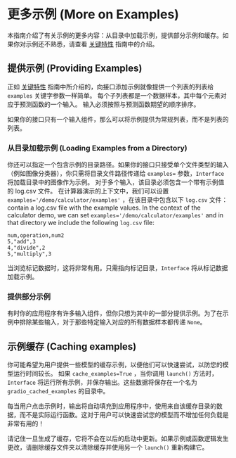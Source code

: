# 更多示例 (More on Examples)

本指南介绍了有关示例的更多内容：从目录中加载示例，提供部分示例和缓存。如果你对示例还不熟悉，请查看 [关键特性](../key-features/#example-inputs) 指南中的介绍。

## 提供示例 (Providing Examples)

正如 [关键特性](../key-features/#example-inputs) 指南中所介绍的，向接口添加示例就像提供一个列表的列表给 `examples` 关键字参数一样简单。
每个子列表都是一个数据样本，其中每个元素对应于预测函数的一个输入。
输入必须按照与预测函数期望的顺序排序。

如果你的接口只有一个输入组件，那么可以将示例提供为常规列表，而不是列表的列表。

### 从目录加载示例 (Loading Examples from a Directory)

你还可以指定一个包含示例的目录路径。如果你的接口只接受单个文件类型的输入（例如图像分类器），你只需将目录文件路径传递给 `examples=` 参数，`Interface` 将加载目录中的图像作为示例。
对于多个输入，该目录必须包含一个带有示例值的 log.csv 文件。
在计算器演示的上下文中，我们可以设置 `examples='/demo/calculator/examples'` ，在该目录中包含以下 `log.csv` 文件：
contain a log.csv file with the example values.
In the context of the calculator demo, we can set `examples='/demo/calculator/examples'` and in that directory we include the following `log.csv` file:

```csv
num,operation,num2
5,"add",3
4,"divide",2
5,"multiply",3
```

当浏览标记数据时，这将非常有用。只需指向标记目录，`Interface` 将从标记数据加载示例。

### 提供部分示例

有时你的应用程序有许多输入组件，但你只想为其中的一部分提供示例。为了在示例中排除某些输入，对于那些特定输入对应的所有数据样本都传递 `None`。

## 示例缓存 (Caching examples)

你可能希望为用户提供一些模型的缓存示例，以便他们可以快速尝试，以防您的模型运行时间较长。
如果 `cache_examples=True` ，当你调用 `launch()` 方法时，`Interface` 将运行所有示例，并保存输出。这些数据将保存在一个名为 `gradio_cached_examples` 的目录中。

每当用户点击示例时，输出将自动填充到应用程序中，使用来自该缓存目录的数据，而不是实际运行函数。这对于用户可以快速尝试您的模型而不增加任何负载是非常有用的！

请记住一旦生成了缓存，它将不会在以后的启动中更新。如果示例或函数逻辑发生更改，请删除缓存文件夹以清除缓存并使用另一个 `launch()` 重新构建它。
